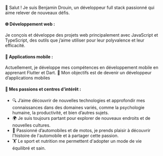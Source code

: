 👋 Salut ! Je suis Benjamin Drouin, un développeur full stack passionné qui aime relever de nouveaux défis.

#### 🌐 Développement web : 
Je conçois et développe des projets web principalement avec JavaScript et TypeScript, des outils que j’aime utiliser pour leur polyvalence et leur efficacité.

#### 📱 Applications mobile : 
Actuellement, je développe mes compétences en développement mobile en apprenant Flutter et Dart. 🎯 Mon objectifs est de devenir un développeur d’applications mobiles

#### 🎨 Mes passions et centres d’intérêt :

- 🔍 J’aime découvrir de nouvelles technologies et approfondir mes connaissances dans des domaines variés, comme la psychologie humaine, la productivité, et bien d’autres sujets.
-	🌍 Je suis toujours partant pour explorer de nouveaux endroits et de nouvelles cultures.
-	🚗 Passionné d’automobiles et de motos, je prends plaisir à découvrir l'histoire de l'automobile et à partager cette passion. 
-	🏋️ Le sport et nutrition me permettent d'adopter un mode de vie équilibré et sain.
